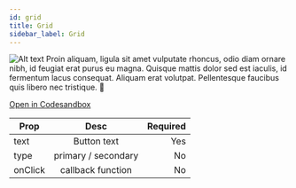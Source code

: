 ```yaml
---
id: grid
title: Grid
sidebar_label: Grid
---
```

![Alt text](https://github.com/DanielJohnsson87/raket-factory/tree/master/packages/grid/public/grid-2.png?raw=true "Optional Title")
Proin aliquam, ligula sit amet vulputate rhoncus, odio diam ornare nibh, id feugiat erat purus eu magna. Quisque mattis dolor sed est iaculis, id fermentum lacus consequat. Aliquam erat volutpat. Pellentesque faucibus quis libero nec tristique. 🤖

[Open in Codesandbox](https://codesandbox.io/s/github/DanielJohnsson87/raket-factory/tree/master/packages/grid)


| Prop          | Desc                      | Required  |
| ------------- |:-------------:            | -----:|
| text          | Button text               | Yes    |
| type          | primary / secondary       | No     |
| onClick       | callback function         | No     |
